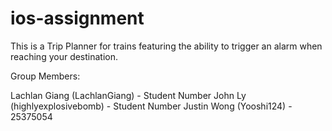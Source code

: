 # ios-assignment
This is a Trip Planner for trains featuring the ability to trigger an alarm when reaching your destination.

Group Members:

Lachlan Giang (LachlanGiang) - Student Number
John Ly (highlyexplosivebomb) - Student Number
Justin Wong (Yooshi124) - 25375054
